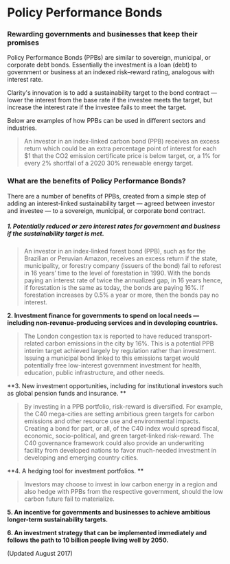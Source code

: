 # Policy Performance Bonds

### Rewarding governments and businesses that keep their promises

Policy Performance Bonds \(PPBs\) are similar to sovereign, municipal, or corporate debt bonds. Essentially the investment is a loan \(debt\) to government or business at an indexed risk–reward rating, analogous with interest rate.

Clarity's innovation is to add a sustainability target to the bond contract — lower the interest from the base rate if the investee meets the target, but increase the interest rate if the investee fails to meet the target.

Below are examples of how PPBs can be used in different sectors and industries.

> An investor in an index-linked carbon bond \(PPB\) receives an excess return which could be an extra percentage point of interest for each $1 that the CO2 emission certificate price is below target, or, a 1% for every 2% shortfall of a 2020 30% renewable energy target.

### What are the benefits of Policy Performance Bonds?

There are a number of benefits of PPBs, created from a simple step of adding an interest-linked sustainability target — agreed between investor and investee — to a sovereign, municipal, or corporate bond contract.

##### 1. Potentially reduced or zero interest rates for government and business if the sustainability target is met.

> An investor in an index-linked forest bond \(PPB\), such as for the Brazilian or Peruvian Amazon, receives an excess return if the state, municipality, or forestry company \(issuers of the bond\) fail to reforest in 16 years’ time to the level of forestation in 1990. With the bonds paying an interest rate of twice the annualized gap, in 16 years hence, if forestation is the same as today, the bonds are paying 16%. If forestation increases by 0.5% a year or more, then the bonds pay no interest.

**2. Investment finance for governments to spend on local needs — including non-revenue-producing services and in developing countries.**

> The London congestion tax is reported to have reduced transport-related carbon emissions in the city by 16%. This is a potential PPB interim target achieved largely by regulation rather than investment. Issuing a municipal bond linked to this emissions target would potentially free low-interest government investment for health, education, public infrastructure, and other needs.

**3. New investment opportunities, including for institutional investors such as global pension funds and insurance.  **

> By investing in a PPB portfolio, risk-reward is diversified. For example, the C40 mega-cities are setting ambitious green targets for carbon emissions and other resource use and environmental impacts. Creating a bond for part, or all, of the C40 index would spread fiscal, economic, socio-political, and green target-linked risk-reward. The C40 governance framework could also provide an underwriting facility from developed nations to favor much-needed investment in developing and emerging country cities.

**4. A hedging tool for investment portfolios.  **

> Investors may choose to invest in low carbon energy in a region and also hedge with PPBs from the respective government, should the low carbon future fail to materialize.

**5. An incentive for governments and businesses to achieve ambitious longer-term sustainability targets.**

**6. An investment strategy that can be implemented immediately and follows the path to 10 billion people living well by 2050.**

\(Updated August 2017\)

